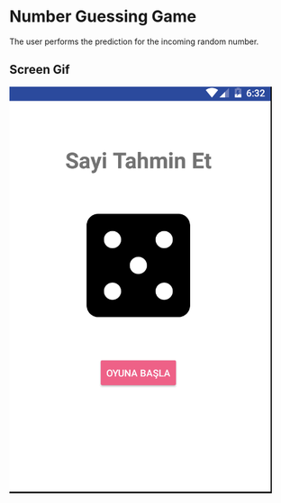 <h1>Number Guessing Game</h1>
The user performs the prediction for the incoming random number.

<h2>Screen Gif</h2>

![](screen.gif)
